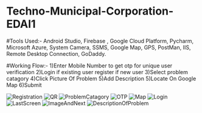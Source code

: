 # Techno-Municipal-Corporation-EDAI1

#Tools Used:-
Android Studio,
Firebase ,
Google Cloud Platform,
Pycharm,
Microsoft Azure,
System Camera,
SSMS,
Google Map,
GPS,
PostMan,
IIS,
Remote Desktop Connection,
GoDaddy.

#Working Flow:-
1)Enter Mobile Number to get otp for unique user verification
2)Login if existing user register if new user
3)Select problem catagory
4)Click Picture Of Problem
5)Add Description
5)Locate On Google Map
6)Submit

![Registration](https://github.com/AdityaLad2004/Techno-Municipal-Corporation-EDAI1/assets/118820582/94eda15b-f79c-41c5-b87a-5b218adfe052)
![QR](https://github.com/AdityaLad2004/Techno-Municipal-Corporation-EDAI1/assets/118820582/5f1a2781-e146-4757-989d-285d91507360)
![ProblemCatagory](https://github.com/AdityaLad2004/Techno-Municipal-Corporation-EDAI1/assets/118820582/2c0e406f-66e4-44ab-a9fd-5847878ba57b)
![OTP](https://github.com/AdityaLad2004/Techno-Municipal-Corporation-EDAI1/assets/118820582/b1d397d2-e9c0-40bb-81dd-bd3ebda638e1)
![Map](https://github.com/AdityaLad2004/Techno-Municipal-Corporation-EDAI1/assets/118820582/06a30305-f75e-43ed-9b87-83220e8ef197)
![Login](https://github.com/AdityaLad2004/Techno-Municipal-Corporation-EDAI1/assets/118820582/74e1e9e6-5c53-458b-9dd2-c4529aa2ef1b)
![LastScreen](https://github.com/AdityaLad2004/Techno-Municipal-Corporation-EDAI1/assets/118820582/5ff7a3e2-a8ff-4361-b6d9-feb1873aa509)
![ImageAndNext](https://github.com/AdityaLad2004/Techno-Municipal-Corporation-EDAI1/assets/118820582/762e8143-7ce3-4048-bdf5-32b85817c637)
![DescriptionOfProblem](https://github.com/AdityaLad2004/Techno-Municipal-Corporation-EDAI1/assets/118820582/81e51852-5368-4f61-adc2-a8d7d11797d6)



